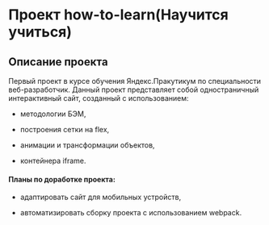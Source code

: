 # Проект how-to-learn(Научится учиться)

## Описание проекта

Первый проект в курсе обучения Яндекс.Пракутикум по специальности веб-разработчик. Данный проект представляет собой одностраничный интерактивный сайт, созданный с использованием:

- методологии БЭМ, 

- построения сетки на flex,

- анимации и трансформации объектов,

- контейнера iframe. 

#### Планы по доработке проекта:

- адаптировать сайт для мобильных устройств,

- автоматизировать сборку проекта с использованием webpack.






